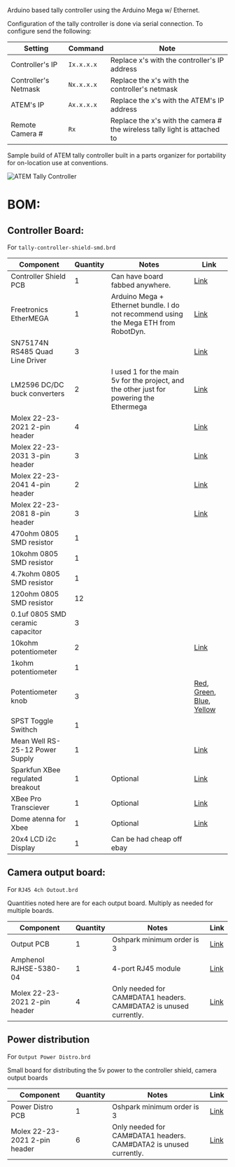 Arduino based tally controller using the Arduino Mega w/ Ethernet.

Configuration of the tally controller is done via serial connection.  To configure send the following:

|Setting|Command|Note|
|---|---|---|
|Controller's IP|`Ix.x.x.x`|Replace x's with the controller's IP address|
|Controller's Netmask|`Nx.x.x.x`|Replace the x's with the controller's netmask|
|ATEM's IP|`Ax.x.x.x`|Replace the x's with the ATEM's IP address|
|Remote Camera #|`Rx`|Replace the x's with the camera # the wireless tally light is attached to|

Sample build of ATEM tally controller built in a parts organizer for portability for on-location use at conventions.

![ATEM Tally Controller](tally-controller.jpg)

# BOM:

## Controller Board:

For `tally-controller-shield-smd.brd`

|Component|Quantity|Notes|Link|
|---|---|---|---|
|Controller Shield PCB|1|Can have board fabbed anywhere.|[Link](https://oshpark.com/shared_projects/vglxha97)|
|Freetronics EtherMEGA|1|Arduino Mega + Ethernet bundle.  I do not recommend using the Mega ETH from RobotDyn.|[Link](https://www.freetronics.com.au/products/ethermega-arduino-mega-2560-compatible-with-onboard-ethernet)|
|SN75174N RS485 Quad Line Driver|3| |[Link](https://www.mouser.com/ProductDetail/595-SN75174N)|
|LM2596 DC/DC buck converters|2|I used 1 for the main 5v for the project, and the other just for powering the Ethermega|[Link](https://www.amazon.com/dp/B06XZ1DKF2/ref=cm_sw_em_r_mt_dp_U_vQXREb0CJX45Z)|
|Molex 22-23-2021 2-pin header|4| |[Link](https://www.mouser.com/ProductDetail/538-22-23-2021)|
|Molex 22-23-2031 3-pin header|3| |[Link](https://www.mouser.com/ProductDetail/538-22-23-2031)|
|Molex 22-23-2041 4-pin header|2| |[Link](https://www.mouser.com/ProductDetail/538-22-23-2041)|
|Molex 22-23-2081 8-pin header|3| |[Link](https://www.mouser.com/ProductDetail/538-22-23-2081)|
|470ohm 0805 SMD resistor|1| | |
|10kohm 0805 SMD resistor|1| | |
|4.7kohm 0805 SMD resistor|1| | |
|120ohm 0805 SMD resistor|12| | |
|0.1uf 0805 SMD ceramic capacitor|3| | |
|10kohm potentiometer|2| |[Link](https://www.mouser.com/ProductDetail/858-P231-QC15BR10K)|
|1kohm potentiometer|1| | |
|Potentiometer knob|3| |[Red](https://www.mouser.com/ProductDetail/450-3021), [Green](https://www.mouser.com/ProductDetail/450-3024), [Blue](https://www.mouser.com/ProductDetail/450-3023), [Yellow](https://www.mouser.com/ProductDetail/450-3022)
|SPST Toggle Swithch|1| | |
|Mean Well RS-25-12 Power Supply|1| |[Link](https://www.mouser.com/ProductDetail/709-RS25-12)|
|Sparkfun XBee regulated breakout|1|Optional|[Link](https://www.mouser.com/ProductDetail/474-WRL-11373)|
|XBee Pro Transciever|1|Optional|[Link](https://www.mouser.com/ProductDetail/888-XB3-24Z8ST)|
|Dome atenna for Xbee|1|Optional|[Link](https://www.mouser.com/ProductDetail/712-ANT-DB1-WRT-RPS)|
|20x4 LCD i2c Display|1|Can be had cheap off ebay| |

## Camera output board:

For `RJ45 4ch Outout.brd`

Quantities noted here are for each output board.  Multiply as needed for multiple boards.

|Component|Quantity|Notes|Link|
|---|---|---|---|
|Output PCB|1|Oshpark minimum order is 3|[Link](https://oshpark.com/shared_projects/SH81yZph)|
|Amphenol RJHSE-5380-04|1|4-port RJ45 module|[Link](https://www.mouser.com/ProductDetail/523-RJHSE-5380-04)|
|Molex 22-23-2021 2-pin header|4|Only needed for CAM#DATA1 headers.  CAM#DATA2 is unused currently.|[Link](https://www.mouser.com/ProductDetail/538-22-23-2021)|

## Power distribution

For `Output Power Distro.brd`

Small board for distributing the 5v power to the controller shield, camera output boards

|Component|Quantity|Notes|Link|
|---|---|---|---|
|Power Distro PCB|1|Oshpark minimum order is 3|[Link](https://oshpark.com/shared_projects/CbdMb8Fg)|
|Molex 22-23-2021 2-pin header|6|Only needed for CAM#DATA1 headers.  CAM#DATA2 is unused currently.|[Link](https://www.mouser.com/ProductDetail/538-22-23-2021)|
